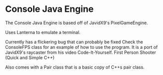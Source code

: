 # Console Java Engine

The Console Java Engine is based off of JavidX9's PixelGameEngine.

Uses Lanterna to emulate a terminal.

Currently has a flickering bug that can probably be fixed
Check the ConsoleFPS class for an example of how to use the program. It is a port of JavidX9's raycaster from his video Code-It-Yourself. First Person Shooter (Quick and Simple C++)

Also comes with a Pair class that is a basic copy of C++s pair class.